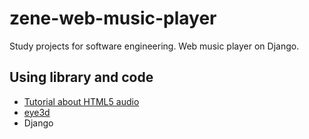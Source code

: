# zene-web-music-player
Study projects for software engineering. Web music player on Django.

## Using library and code
* [Tutorial about HTML5 audio](http://jonhall.info/how_to/create_a_playlist_for_html5_audio)
* [eye3d](http://eyed3.nicfit.net)
* Django
